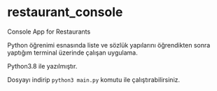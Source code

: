 # restaurant_console
Console App for Restaurants

Python öğrenimi esnasında liste ve sözlük yapılarını öğrendikten sonra yaptığım terminal üzerinde çalışan uygulama.

Python3.8 ile yazılmıştır.

Dosyayı indirip `python3 main.py` komutu ile çalıştırabilirsiniz.
